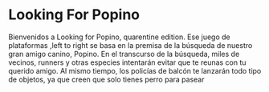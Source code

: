 # Looking For Popino

Bienvenidos a Looking for Popino, quarentine edition.
Ese juego de plataformas ,left to right se basa en la premisa de la búsqueda de nuestro gran amigo canino, 
Popino.
En el transcurso de la búsqueda, miles de vecinos, runners y otras especies intentarán evitar que te reunas con tu querido amigo. 
Al mismo tiempo, los policías de balcón te lanzarán todo tipo de objetos, ya que creen que solo tienes perro para pasear